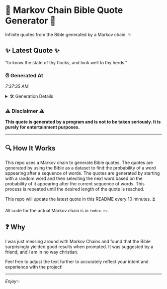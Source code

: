 # 📖 Markov Chain Bible Quote Generator 📖

Infinite quotes from the Bible generated by a Markov chain. ✨

## ✨ Latest Quote ✨
"to know the state of thy flocks, and look well to thy herds."

### ⏰ Generated At
*7:37:35 AM*

<details>
    <summary>🛠️ Generation Details</summary>
    <p>
        <strong>🌱 Seed:</strong> to<br>
        <strong>🔄 Iterations:</strong> 12<br>
        <strong>📜 Context History:</strong><br>[ to ]: know<br>[ to, know ]: the<br>[ to, know, the ]: state<br>[ to, know, the, state ]: of<br>[ to, know, the, state, of ]: thy<br>[ to, know, the, state, of, thy ]: flocks,<br>[ know, the, state, of, thy, flocks, ]: and<br>[ the, state, of, thy, flocks,, and ]: look<br>[ state, of, thy, flocks,, and, look ]: well<br>[ of, thy, flocks,, and, look, well ]: to<br>[ thy, flocks,, and, look, well, to ]: thy<br>[ flocks,, and, look, well, to, thy ]: herds.<br>
    </p>
</details>

### ⚠️ Disclaimer ⚠️
**This quote is generated by a program and is not to be taken seriously. It is purely for entertainment purposes.**

---

## 🔍 How It Works

This repo uses a Markov chain to generate Bible quotes. The quotes are generated by using the Bible as a dataset to find the probability of a word appearing after a sequence of words. The quotes are generated by starting with a random word and then selecting the next word based on the probability of it appearing after the current sequence of words. This process is repeated until the desired length of the quote is reached.

This repo will update the latest quote in this README every 10 minutes. ⏳

All code for the actual Markov chain is in `index.ts`.

## ❓ Why

I was just messing around with Markov Chains and found that the Bible surprisingly yielded good results when prompted. 
It was suggested by a friend, and I am in no way christian.

Feel free to adjust the text further to accurately reflect your intent and experience with the project!

---

*Enjoy*✨
